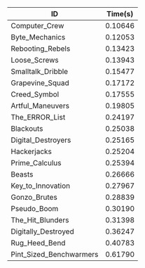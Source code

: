 |ID|Time(s)|
|-|-|
|Computer_Crew|0.10646|
|Byte_Mechanics|0.12053|
|Rebooting_Rebels|0.13423|
|Loose_Screws|0.13943|
|Smalltalk_Dribble|0.15477|
|Grapevine_Squad|0.17172|
|Creed_Symbol|0.17555|
|Artful_Maneuvers|0.19805|
|The_ERROR_List|0.24197|
|Blackouts|0.25038|
|Digital_Destroyers|0.25165|
|Hackerjacks|0.25204|
|Prime_Calculus|0.25394|
|Beasts|0.26666|
|Key_to_Innovation|0.27967|
|Gonzo_Brutes|0.28839|
|Pseudo_Boom|0.30190|
|The_Hit_Blunders|0.31398|
|Digitally_Destroyed|0.36247|
|Rug_Heed_Bend|0.40783|
|Pint_Sized_Benchwarmers|0.61790|
